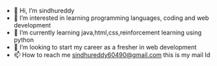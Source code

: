 - 👋 Hi, I’m sindhureddy
- 👀 I’m interested in learning programming languages, coding and web development
- 🌱 I’m currently learning java,html,css,reinforcement learning using python
- 💞️ I’m looking to start my career as a fresher in web development 
- 📫 How to reach me sindhureddy60490@gmail.com this is my mail Id

<!---
sindhureddy04/sindhureddy04 is a ✨ special ✨ repository because its `README.md` (this file) appears on your GitHub profile.
You can click the Preview link to take a look at your changes.
--->
